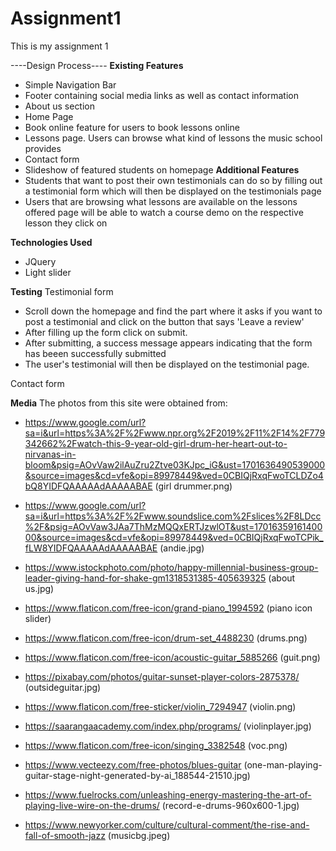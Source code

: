 # Assignment1

This is my assignment 1

----Design Process----
**Existing Features**

- Simple Navigation Bar
- Footer containing social media links as well as contact information
- About us section
- Home Page
- Book online feature for users to book lessons online
- Lessons page. Users can browse what kind of lessons the music school provides
- Contact form
- Slideshow of featured students on homepage
  **Additional Features**
- Students that want to post their own testimonials can do so by filling out a testimonial form which will then be displayed on the testimonials page
- Users that are browsing what lessons are available on the lessons offered page will be able to watch a course demo on the respective lesson they click on

**Technologies Used**

- JQuery
- Light slider

**Testing**
Testimonial form

- Scroll down the homepage and find the part where it asks if you want to post a testimonial and click on the button that says 'Leave a review'
- After filling up the form click on submit.
- After submitting, a success message appears indicating that the form has beeen successfully submitted
- The user's testimonial will then be displayed on the testimonial page.

Contact form

**Media**
The photos from this site were obtained from:

- https://www.google.com/url?sa=i&url=https%3A%2F%2Fwww.npr.org%2F2019%2F11%2F14%2F779342662%2Fwatch-this-9-year-old-girl-drum-her-heart-out-to-nirvanas-in-bloom&psig=AOvVaw2ilAuZru2Ztve03KJpc_iG&ust=1701636490539000&source=images&cd=vfe&opi=89978449&ved=0CBIQjRxqFwoTCLDZo4bQ8YIDFQAAAAAdAAAAABAE (girl drummer.png)

- https://www.google.com/url?sa=i&url=https%3A%2F%2Fwww.soundslice.com%2Fslices%2F8LDcc%2F&psig=AOvVaw3JAa7ThMzMQQxERTJzwlOT&ust=1701635916140000&source=images&cd=vfe&opi=89978449&ved=0CBIQjRxqFwoTCPik_fLW8YIDFQAAAAAdAAAAABAE (andie.jpg)

- https://www.istockphoto.com/photo/happy-millennial-business-group-leader-giving-hand-for-shake-gm1318531385-405639325 (about us.jpg)

- https://www.flaticon.com/free-icon/grand-piano_1994592 (piano icon slider)

- https://www.flaticon.com/free-icon/drum-set_4488230 (drums.png)

- https://www.flaticon.com/free-icon/acoustic-guitar_5885266 (guit.png)

- https://pixabay.com/photos/guitar-sunset-player-colors-2875378/ (outsideguitar.jpg)

- https://www.flaticon.com/free-sticker/violin_7294947 (violin.png)

- https://saarangaacademy.com/index.php/programs/ (violinplayer.jpg)

- https://www.flaticon.com/free-icon/singing_3382548 (voc.png)

- https://www.vecteezy.com/free-photos/blues-guitar (one-man-playing-guitar-stage-night-generated-by-ai_188544-21510.jpg)

- https://www.fuelrocks.com/unleashing-energy-mastering-the-art-of-playing-live-wire-on-the-drums/ (record-e-drums-960x600-1.jpg)

- https://www.newyorker.com/culture/cultural-comment/the-rise-and-fall-of-smooth-jazz (musicbg.jpeg)
